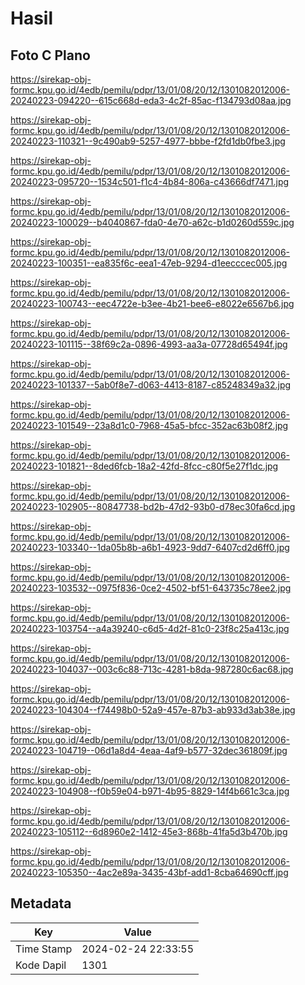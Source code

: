 # Hasil

## Foto C Plano

https://sirekap-obj-formc.kpu.go.id/4edb/pemilu/pdpr/13/01/08/20/12/1301082012006-20240223-094220--615c668d-eda3-4c2f-85ac-f134793d08aa.jpg

https://sirekap-obj-formc.kpu.go.id/4edb/pemilu/pdpr/13/01/08/20/12/1301082012006-20240223-110321--9c490ab9-5257-4977-bbbe-f2fd1db0fbe3.jpg

https://sirekap-obj-formc.kpu.go.id/4edb/pemilu/pdpr/13/01/08/20/12/1301082012006-20240223-095720--1534c501-f1c4-4b84-806a-c43666df7471.jpg

https://sirekap-obj-formc.kpu.go.id/4edb/pemilu/pdpr/13/01/08/20/12/1301082012006-20240223-100029--b4040867-fda0-4e70-a62c-b1d0260d559c.jpg

https://sirekap-obj-formc.kpu.go.id/4edb/pemilu/pdpr/13/01/08/20/12/1301082012006-20240223-100351--ea835f6c-eea1-47eb-9294-d1eecccec005.jpg

https://sirekap-obj-formc.kpu.go.id/4edb/pemilu/pdpr/13/01/08/20/12/1301082012006-20240223-100743--eec4722e-b3ee-4b21-bee6-e8022e6567b6.jpg

https://sirekap-obj-formc.kpu.go.id/4edb/pemilu/pdpr/13/01/08/20/12/1301082012006-20240223-101115--38f69c2a-0896-4993-aa3a-07728d65494f.jpg

https://sirekap-obj-formc.kpu.go.id/4edb/pemilu/pdpr/13/01/08/20/12/1301082012006-20240223-101337--5ab0f8e7-d063-4413-8187-c85248349a32.jpg

https://sirekap-obj-formc.kpu.go.id/4edb/pemilu/pdpr/13/01/08/20/12/1301082012006-20240223-101549--23a8d1c0-7968-45a5-bfcc-352ac63b08f2.jpg

https://sirekap-obj-formc.kpu.go.id/4edb/pemilu/pdpr/13/01/08/20/12/1301082012006-20240223-101821--8ded6fcb-18a2-42fd-8fcc-c80f5e27f1dc.jpg

https://sirekap-obj-formc.kpu.go.id/4edb/pemilu/pdpr/13/01/08/20/12/1301082012006-20240223-102905--80847738-bd2b-47d2-93b0-d78ec30fa6cd.jpg

https://sirekap-obj-formc.kpu.go.id/4edb/pemilu/pdpr/13/01/08/20/12/1301082012006-20240223-103340--1da05b8b-a6b1-4923-9dd7-6407cd2d6ff0.jpg

https://sirekap-obj-formc.kpu.go.id/4edb/pemilu/pdpr/13/01/08/20/12/1301082012006-20240223-103532--0975f836-0ce2-4502-bf51-643735c78ee2.jpg

https://sirekap-obj-formc.kpu.go.id/4edb/pemilu/pdpr/13/01/08/20/12/1301082012006-20240223-103754--a4a39240-c6d5-4d2f-81c0-23f8c25a413c.jpg

https://sirekap-obj-formc.kpu.go.id/4edb/pemilu/pdpr/13/01/08/20/12/1301082012006-20240223-104037--003c6c88-713c-4281-b8da-987280c6ac68.jpg

https://sirekap-obj-formc.kpu.go.id/4edb/pemilu/pdpr/13/01/08/20/12/1301082012006-20240223-104304--f74498b0-52a9-457e-87b3-ab933d3ab38e.jpg

https://sirekap-obj-formc.kpu.go.id/4edb/pemilu/pdpr/13/01/08/20/12/1301082012006-20240223-104719--06d1a8d4-4eaa-4af9-b577-32dec361809f.jpg

https://sirekap-obj-formc.kpu.go.id/4edb/pemilu/pdpr/13/01/08/20/12/1301082012006-20240223-104908--f0b59e04-b971-4b95-8829-14f4b661c3ca.jpg

https://sirekap-obj-formc.kpu.go.id/4edb/pemilu/pdpr/13/01/08/20/12/1301082012006-20240223-105112--6d8960e2-1412-45e3-868b-41fa5d3b470b.jpg

https://sirekap-obj-formc.kpu.go.id/4edb/pemilu/pdpr/13/01/08/20/12/1301082012006-20240223-105350--4ac2e89a-3435-43bf-add1-8cba64690cff.jpg


## Metadata

| Key        | Value               |
| ---------- | ------------------- |
| Time Stamp | 2024-02-24 22:33:55 |
| Kode Dapil | 1301                |



